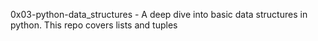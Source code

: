 0x03-python-data_structures - A deep dive into basic data structures in python.
This repo covers lists and tuples